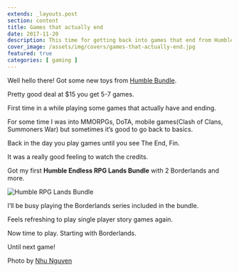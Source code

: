 ```yaml
---
extends: _layouts.post
section: content
title: Games that actually end
date: 2017-11-20
description: This time for getting back into games that end from Humble Bundle.
cover_image: /assets/img/covers/games-that-actually-end.jpg
featured: true
categories: [ gaming ]
---
```


Well hello there! Got some new toys from [Humble Bundle](https://www.humblebundle.com).

Pretty good deal at $15 you get 5-7 games.

First time in a while playing some games that actually have and ending.

For some time I was into MMORPGs, DoTA, mobile games(Clash of Clans, Summoners War) but sometimes it’s good to go back to basics.

Back in the day you play games until you see The End, Fin.

It was a really good feeling to watch the credits.

Got my first **Humble Endless RPG Lands Bundle** with 2 Borderlands and more.

![Humble RPG Lands Bundle](https://res.cloudinary.com/langitlupakintoncloud/image/upload/w_800/hugo/jcos.io/humbleRPG_meuhzv.png)

I’ll be busy playing the Borderlands series included in the bundle.

Feels refreshing to play single player story games again.

Now time to play. Starting with Borderlands.

Until next game!

Photo by [Nhu Nguyen](https://unsplash.com/@nguyendqnhu?utm_medium=referral&utm_campaign=photographer-credit&utm_content=creditBadge)
